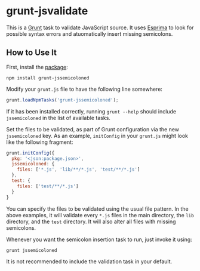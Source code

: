 # grunt-jsvalidate

This is a [Grunt](http://gruntjs.com) task to validate JavaScript source.
It uses [Esprima](http://esprima.org) to look for possible syntax
errors and atuomatically insert missing semicolons.

## How to Use It

First, install the [package](https://npmjs.org/package/grunt-jssemicoloned):

    npm install grunt-jssemicoloned

Modify your `grunt.js` file to have the following line somewhere:

```javascript
grunt.loadNpmTasks('grunt-jssemicoloned');
```

If it has been installed correctly, running `grunt --help` should
include `jssemicoloned` in the list of available tasks.

Set the files to be validated, as part of Grunt configuration via the
new `jssemicoloned` key. As an example, `initConfig` in your `grunt.js`
might look like the following fragment:

```javascript
grunt.initConfig({
  pkg: '<json:package.json>',
  jssemicoloned: {
    files: ['*.js', 'lib/**/*.js', 'test/**/*.js']
  },
  test: {
    files: ['test/**/*.js']
  }
}
```

You can specify the files to be validated using the usual file pattern.
In the above examples, it will validate every `*.js` files in the main
directory, the `lib` directory, and the `test` directory. It will also alter
all files with missing semicolons.

Whenever you want the semicolon insertion task to run, just invoke it using:

    grunt jssemicoloned

It is not recommended to include the validation task in your default.
